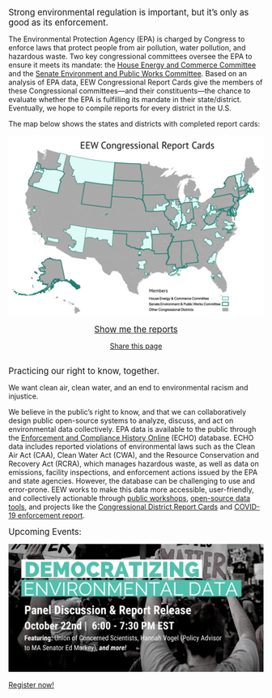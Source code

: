 <!--This is the main content file to edit for this page. It is embedded in src/pages/index.js, which adds additional content-->

<big>Strong environmental regulation is important, but it’s only as good as its enforcement.</big>

The Environmental Protection Agency (EPA) is charged by Congress to enforce laws that protect people from air pollution, water pollution, and hazardous waste. Two key congressional committees oversee the EPA to ensure it meets its mandate: the <a href="https://energycommerce.house.gov/" target=_blank >House Energy and Commerce Committee</a> and the <a href="https://www.epw.senate.gov/public/" target=_blank >Senate Environment and Public Works Committee</a>. Based on an analysis of EPA data, EEW Congressional Report Cards give the members of these Congressional committees—and their constituents—the chance to evaluate whether the EPA is fulfilling its mandate in their state/district. Eventually, we hope to compile reports for every district in the U.S.

The map below shows the states and districts with completed report cards:


![Map of representatives on EPA oversight committees, covered by EEW Congressional Report Cards project](./eew-map.png)

<big><center><a href="/reports">Show me the reports</a></center></big>

<!--handy encoder if you want to change the tweet text: https://meyerweb.com/eric/tools/dencoder/ -->
<center><a href="https://twitter.com/intent/tweet?text=EPA%20is%20overseen%20by%20two%20congressional%20committees.%20%40EnviroDGI%20took%20a%20look%20at%20environmental%20enforcement%20in%20committee%20members%27%20home%20districts%3A%20environmentalenforcementwatch.org%20%23EEWatch" target=_blank >Share this page</a></center>

<br />

<big>Practicing our right to know, together.</big>

We want clean air, clean water, and an end to environmental racism and injustice. 

We believe in the public’s right to know, and that we can collaboratively design public open-source systems to analyze, discuss, and act on environmental data collectively. EPA data is available to the public through the <a href="https://echo.epa.gov/" target=_blank >Enforcement and Compliance History Online</a> (ECHO) database. ECHO data includes reported violations of environmental laws such as the Clean Air Act (CAA), Clean Water Act (CWA), and the Resource Conservation and Recovery Act (RCRA), which manages hazardous waste, as well as data on emissions, facility inspections, and enforcement actions issued by the EPA and state agencies. However, the database can be challenging to use and error-prone. EEW works to make this data more accessible, user-friendly, and collectively actionable through <a href="/events">public workshops</a>, <a href="https://github.com/edgi-govdata-archiving" target=_blank >open-source data tools</a>, and projects like the <a href="/reports">Congressional District Report Cards</a> and <a href="https://envirodatagov.org/more-permission-to-pollute-the-decline-of-epa-enforcement-and-industry-compliance-during-covid/" target=_blank >COVID-19 enforcement report</a>.

<big>Upcoming Events:</big>

<a href="https://us02web.zoom.us/webinar/register/WN_dAn8xJF9Tqm1aiC1A8Ysig" target=_blank >

  ![Panel Discussion & Report Release October 22 6-7:30pm EST Featuring Union of Concerned Scientists, Hanah Vogel (Policy Advisor to MA Senator Ed Markey), and more](release-event.png)

  Register now!
  
</a>
